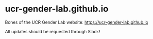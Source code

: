 # ucr-gender-lab.github.io

Bones of the UCR Gender Lab website: https://ucr-gender-lab.github.io

All updates should be requested through Slack!
